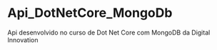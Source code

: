 # Api_DotNetCore_MongoDb
Api desenvolvido no curso de Dot Net Core com MongoDB da Digital Innovation
